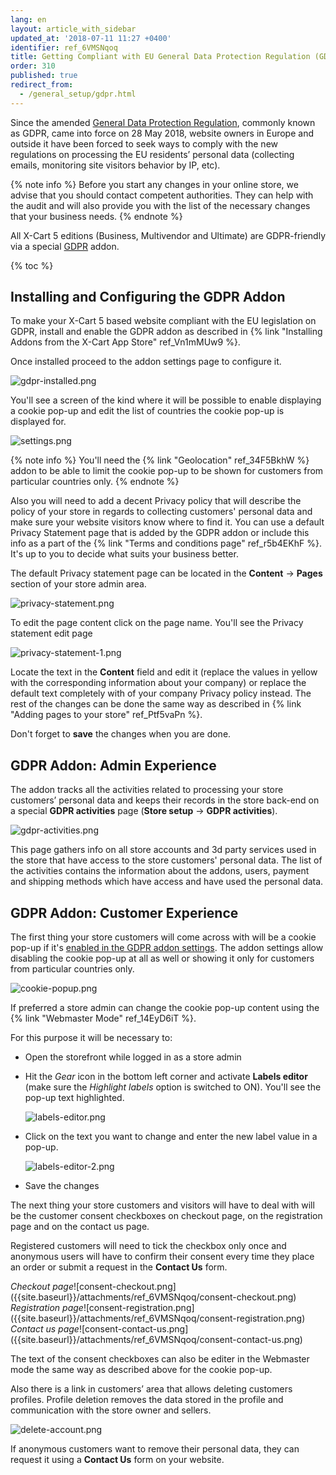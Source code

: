 ```yaml
---
lang: en
layout: article_with_sidebar
updated_at: '2018-07-11 11:27 +0400'
identifier: ref_6VMSNqoq
title: Getting Compliant with EU General Data Protection Regulation (GDPR)
order: 310
published: true
redirect_from:
  - /general_setup/gdpr.html
---
```

Since the amended [General Data Protection Regulation](https://en.wikipedia.org/wiki/General_Data_Protection_Regulation "Getting compliant with EU General Data Protection Regulation (GDPR)"), commonly known as GDPR, came into force on 28 May 2018, website owners in Europe and outside it have been forced to seek ways to comply with the new regulations on processing the EU residents’ personal data (collecting emails, monitoring site visitors behavior by IP, etc).

{% note info %}
Before you start any changes in your online store, we advise that you should contact competent authorities. They can help with the audit and will also provide you with the list of the necessary changes that your business needs.
{% endnote %}

All X-Cart 5 editions (Business, Multivendor and Ultimate) are GDPR-friendly via a special [GDPR](https://market.x-cart.com/addons/gdpr.html "Getting compliant with EU General Data Protection Regulation (GDPR)") addon.

{% toc %}

## Installing and Configuring the GDPR Addon

To make your X-Cart 5 based website compliant with the EU legislation on GDPR, install and enable the GDPR addon as described in {% link "Installing Addons from the X-Cart App Store" ref_Vn1mMUw9 %}.

Once installed proceed to the addon settings page to configure it.

![gdpr-installed.png]({{site.baseurl}}/attachments/ref_6VMSNqoq/gdpr-installed.png)

You'll see a screen of the kind where it will be possible to enable displaying a cookie pop-up and edit the list of countries the cookie pop-up is displayed for.

![settings.png]({{site.baseurl}}/attachments/ref_6VMSNqoq/settings.png)

{% note info %}
You'll need the {% link "Geolocation" ref_34F5BkhW %} addon to be able to limit the cookie pop-up to be shown for customers from particular countries only.
{% endnote %}

Also you will need to add a decent Privacy policy that will describe the policy of your store in regards to collecting customers' personal data and make sure your website visitors know where to find it. You can use a default Privacy Statement page that is added by the GDPR addon or include this info as a part of the {% link "Terms and conditions page" ref_r5b4EKhF %}. It's up to you to decide what suits your business better.

The default Privacy statement page can be located in the **Content** -> **Pages** section of your store admin area. 

![privacy-statement.png]({{site.baseurl}}/attachments/ref_6VMSNqoq/privacy-statement.png)

To edit the page content click on the page name. You'll see the Privacy statement edit page

![privacy-statement-1.png]({{site.baseurl}}/attachments/ref_6VMSNqoq/privacy-statement-1.png)

Locate the text in the **Content** field and edit it (replace the values in yellow with the corresponding information about your company) or replace the default text completely with of your company Privacy policy instead. The rest of the changes can be done the same way as described in {% link "Adding pages to your store" ref_Ptf5vaPn %}. 

Don't forget to **save** the changes when you are done.

## GDPR Addon: Admin Experience

The addon tracks all the activities related to processing your store customers’ personal data and keeps their records in the store back-end on a special **GDPR activities** page (**Store setup** -> **GDPR activities**).

![gdpr-activities.png]({{site.baseurl}}/attachments/ref_6VMSNqoq/gdpr-activities.png)

This page gathers info on all store accounts and 3d party services used in the store that have access to the store customers' personal data. The list of the activities contains the information about the addons, users, payment and shipping methods which have access and have used the personal data.

## GDPR Addon: Customer Experience

The first thing your store customers will come across with will be a cookie pop-up if it's [enabled in the GDPR addon settings](https://kb.x-cart.com/general_setup/gdpr.html#installing-and-configuring-gdpr-module "Getting compliant with EU General Data Protection Regulation (GDPR)"). The addon settings allow disabling the cookie pop-up at all as well or showing it only for customers from particular countries only. 

![cookie-popup.png]({{site.baseurl}}/attachments/ref_6VMSNqoq/cookie-popup.png)

If preferred a store admin can change the cookie pop-up content using the {% link "Webmaster Mode" ref_14EyD6iT %}.

For this purpose it will be necessary to:
  *  Open the storefront while logged in as a store admin
  *  Hit the _Gear_ icon in the bottom left corner and activate **Labels editor** (make sure the _Highlight labels_ option is switched to ON). 
     You'll see the pop-up text highlighted.
     
     ![labels-editor.png]({{site.baseurl}}/attachments/ref_6VMSNqoq/labels-editor.png)
       
  *  Click on the text you want to change and enter the new label value in a pop-up.
     
     ![labels-editor-2.png]({{site.baseurl}}/attachments/ref_6VMSNqoq/labels-editor-2.png)
      
  * Save the changes

The next thing your store customers and visitors will have to deal with will be the customer consent checkboxes on checkout page, on the registration page and on the contact us page.  

Registered customers will need to tick the checkbox only once and anonymous users will have to confirm their consent every time they place an order or submit a request in the **Contact Us** form.

<div class="ui stackable three column grid">
  <div class="column" markdown="span"><i>Checkout page</i>![consent-checkout.png]({{site.baseurl}}/attachments/ref_6VMSNqoq/consent-checkout.png)</div>
  <div class="column" markdown="span"><i>Registration page</i>![consent-registration.png]({{site.baseurl}}/attachments/ref_6VMSNqoq/consent-registration.png)</div>
  <div class="column" markdown="span"><i>Contact us page</i>![consent-contact-us.png]({{site.baseurl}}/attachments/ref_6VMSNqoq/consent-contact-us.png)</div>
</div>

The text of the consent checkboxes can also be editer in the Webmaster mode the same way as described above for the cookie pop-up.

Also there is a link in customers’ area that allows deleting customers profiles. Profile deletion removes the data stored in the profile and communication with the store owner and sellers. 

![delete-account.png]({{site.baseurl}}/attachments/ref_6VMSNqoq/delete-account.png)

If anonymous customers want to remove their personal data, they can request it using a **Contact Us** form on your website.
